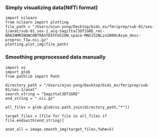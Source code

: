 ### Simply visualizing data(NifTi format)

~~~python3
import nilearn
from nilearn import plotting
file_path = "/Users/ojun-yong/Desktop/bids_ex/fmriprep/sub-01/ses-1/anat/sub-01_ses-1_acq-Sagittal3DT1GRE_rec-BRAINMRINONCONTRASTDIFFUSION_space-MNI152NLin2009cAsym_desc-preproc_T1w.nii.gz"
plotting.plot_img(file_path)
~~~

### Smoothing preprocessed data manually


~~~python3
import os
import glob
from pathlib import Path

directory_path = "/Users/ojun-yong/Desktop/bids_ex/fmriprep/sub-01/ses-1/anat"
search_string = "Sagittal3DT1GRE"
end_string = ".nii.gz"

all_files = glob.glob(os.path.join(directory_path,"*"))

target_files = [file for file in all_files if file.endswith(end_string)]

anat_all = image.smooth_img(target_files,fwhm=5)
~~~

